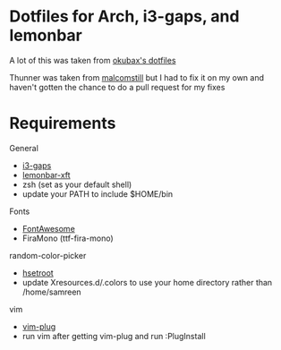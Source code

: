 # Dotfiles for Arch, i3-gaps, and lemonbar
A lot of this was taken from [okubax's dotfiles](https://github.com/okubax/dotfiles)

Thunner was taken from [malcomstill](https://github.com/malcolmstill/thunner) but I had to fix it on my own and haven't gotten the chance to do a pull request for my fixes

# Requirements
General
* [i3-gaps](https://github.com/Airblader/i3)
* [lemonbar-xft](https://aur.archlinux.org/packages/lemonbar-xft-git/)
* zsh (set as your default shell)
* update your PATH to include $HOME/bin

Fonts
* [FontAwesome](https://aur.archlinux.org/packages/ttf-font-awesome/)
* FiraMono (ttf-fira-mono)

random-color-picker
* [hsetroot](https://aur.archlinux.org/packages/hsetroot/)
* update Xresources.d/.colors to use your home directory rather than /home/samreen

vim
* [vim-plug](https://github.com/junegunn/vim-plug)
* run vim after getting vim-plug and run :PlugInstall
